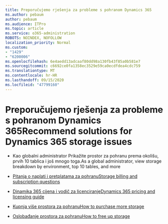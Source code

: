 ```yaml
---
title: Preporučujemo rješenja za probleme s pohranom Dynamics 365
ms.author: pebaum
author: pebaum
ms.audience: ITPro
ms.topic: article
ms.service: o365-administration
ROBOTS: NOINDEX, NOFOLLOW
localization_priority: Normal
ms.custom:
- "1429"
- "6200006"
ms.openlocfilehash: 6e4aedd13adcaaf80dd98a130fb43f85a0b581e7
ms.sourcegitcommit: c6692ce0fa1358ec3529e59ca0ecdfdea4cdc759
ms.translationtype: MT
ms.contentlocale: hr-HR
ms.lasthandoff: 09/15/2020
ms.locfileid: "47799160"
---
```

# <a name="recommend-solutions-for-dynamics-365-storage-issues"></a><span data-ttu-id="96757-102">Preporučujemo rješenja za probleme s pohranom Dynamics 365</span><span class="sxs-lookup"><span data-stu-id="96757-102">Recommend solutions for Dynamics 365 storage issues</span></span>

* <span data-ttu-id="96757-103">Kao globalni administrator Prikažite prostor za pohranu prema okolišu, prvih 10 tablica i još mnogo toga.</span><span class="sxs-lookup"><span data-stu-id="96757-103">As a global administrator, view storage breakdown by environment, top 10 tables, and more</span></span>

* [<span data-ttu-id="96757-104">Pitanja o naplati i pretplatama za pohranu</span><span class="sxs-lookup"><span data-stu-id="96757-104">Storage billing and subscription questions</span></span>](https://docs.microsoft.com/dynamics365/customer-engagement/admin/contact-information-microsoft-dynamics-365-online-billing-support)

* [<span data-ttu-id="96757-105">Dinamika 365 cijena i vodič za licenciranje</span><span class="sxs-lookup"><span data-stu-id="96757-105">Dynamics 365 pricing and licensing guide</span></span>](https://dynamics.microsoft.com/pricing/)

* [<span data-ttu-id="96757-106">Kupnja više prostora za pohranu</span><span class="sxs-lookup"><span data-stu-id="96757-106">How to purchase more storage</span></span>](https://docs.microsoft.com/dynamics365/customer-engagement/admin/manage-storage#add-storage-to-dynamics-365-online)

* [<span data-ttu-id="96757-107">Oslobađanje prostora za pohranu</span><span class="sxs-lookup"><span data-stu-id="96757-107">How to free up storage</span></span>](https://docs.microsoft.com/dynamics365/customer-engagement/admin/free-storage-space)
